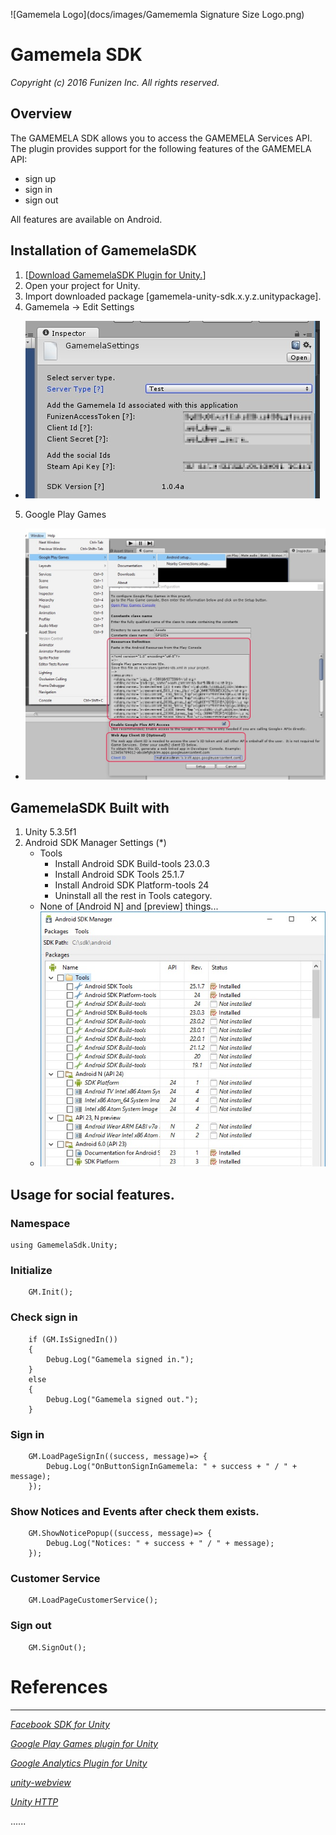 ![Gamemela Logo](docs/images/Gamememla Signature Size Logo.png)
# Gamemela SDK
_Copyright (c) 2016 Funizen Inc. All rights reserved._

## Overview

The GAMEMELA SDK allows you to access the GAMEMELA Services API.
The plugin provides support for the following features of the GAMEMELA API:<br/>
* sign up
* sign in
* sign out

All features are available on Android.

Installation of GamemelaSDK
-----------------------

1. [[Download GamemelaSDK Plugin for Unity.](ARCHIVE.md)]
2. Open your project for Unity.
3. Import downloaded package [gamemela-unity-sdk.x.y.z.unitypackage].
4. Gamemela -> Edit Settings
  * ![MainMenu->Gamemela->Edit Settings](docs/images/GamemelaScreenShot-GamemelaSettings.jpg)
5. Google Play Games
  * ![MainMenu->Google Play Games->Setup->Android setup...](docs/images/GamemelaScreenShot-AndroidSetup.jpg)

GamemelaSDK Built with
-----------------------
1. Unity 5.3.5f1 
2. Android SDK Manager Settings (*)
	* Tools
		* Install Android SDK Build-tools 23.0.3
		* Install Android SDK Tools 25.1.7
		* Install Android SDK Platform-tools 24
		* Uninstall all the rest in Tools category.
	* None of [Android N] and [preview] things...
	* ![](docs/images/android-sdk-manager.jpg)
	


Usage for social features.
-----------------------
### Namespace
	using GamemelaSdk.Unity;

### Initialize
		GM.Init();

### Check sign in
		if (GM.IsSignedIn())
		{
			Debug.Log("Gamemela signed in.");
		}
		else
		{
			Debug.Log("Gamemela signed out.");
		}

### Sign in
		GM.LoadPageSignIn((success, message)=> {
			Debug.Log("OnButtonSignInGamemela: " + success + " / " + message);
		});

### Show Notices and Events after check them exists.
		GM.ShowNoticePopup((success, message)=> {
			Debug.Log("Notices: " + success + " / " + message);
		});

### Customer Service
		GM.LoadPageCustomerService();

### Sign out
		GM.SignOut();

# References
-----------------------

_[Facebook SDK for Unity](https://github.com/facebook/facebook-sdk-for-unity)_

_[Google Play Games plugin for Unity](https://github.com/playgameservices/play-games-plugin-for-unity)_

_[Google Analytics Plugin for Unity](https://github.com/googleanalytics/google-analytics-plugin-for-unity)_

_[unity-webview](https://github.com/gree/unity-webview)_

_[Unity HTTP](https://github.com/andyburke/UnityHTTP)_

......



